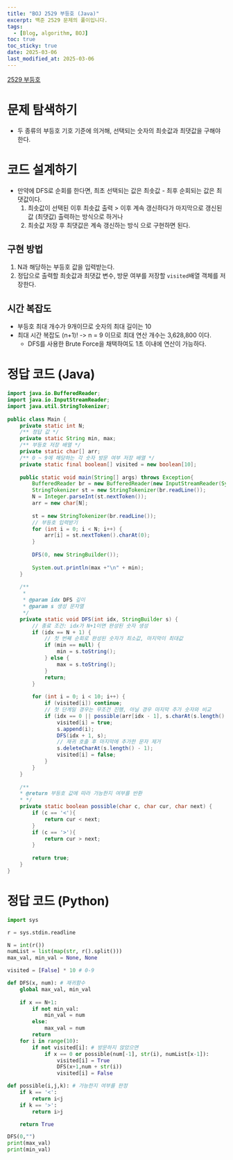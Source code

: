 ```yaml
---
title: "BOJ 2529 부등호 (Java)"
excerpt: 백준 2529 문제의 풀이입니다.
tags: 
  - [Blog, algorithm, BOJ]
toc: true
toc_sticky: true
date: 2025-03-06
last_modified_at: 2025-03-06
---
```


[2529 부등호](https://www.acmicpc.net/problem/2529)

# 문제 탐색하기

- 두 종류의 부등호 기호 기준에 의거해, 선택되는 숫자의 최솟값과 최댓값을 구해야 한다.

# 코드 설계하기

- 만약에 DFS로 순회를 한다면, 최초 선택되는 값은 최솟값 - 최후 순회되는 값은 최댓값이다.
	1. 최솟값이 선택된 이후 최솟값 출력 > 이후 계속 갱신하다가 마지막으로 갱신된 값 (최댓값) 출력하는 방식으로 하거나 
	2. 최솟값 저장 후 최댓값은 계속 갱신하는 방식
	으로 구현하면 된다.

## 구현 방법

1. N과 해당하는 부등호 값을 입력받는다.
2. 정답으로 출력할 최솟값과 최댓값 변수, 방문 여부를 저장할 `visited`배열 객체를 저장한다.

## 시간 복잡도

- 부등호 최대 개수가 9개이므로 숫자의 최대 길이는 10
- 최대 시간 복잡도 (n+1)! -> n = 9 이므로 최대 연산 개수는 3,628,800 이다.
	- DFS를 사용한 Brute Force을 채택하여도 1초 이내에 연산이 가능하다.


# 정답 코드 (Java)

```java
import java.io.BufferedReader;  
import java.io.InputStreamReader;  
import java.util.StringTokenizer;  
  
public class Main {  
    private static int N;  
    /** 정답 값 */  
    private static String min, max;  
    /** 부등호 저장 배열 */  
    private static char[] arr;  
    /** 0 ~ 9에 해당하는 각 숫자 방문 여부 저장 배열 */  
    private static final boolean[] visited = new boolean[10];  
  
    public static void main(String[] args) throws Exception{  
        BufferedReader br = new BufferedReader(new InputStreamReader(System.in));  
        StringTokenizer st = new StringTokenizer(br.readLine());  
        N = Integer.parseInt(st.nextToken());  
        arr = new char[N];  
  
        st = new StringTokenizer(br.readLine());  
        // 부등호 입력받기  
        for (int i = 0; i < N; i++) {  
            arr[i] = st.nextToken().charAt(0);  
        }  
          
        DFS(0, new StringBuilder());  
  
        System.out.println(max +"\n" + min);  
    }  
  
    /**  
     *
	 * @param idx DFS 깊이  
     * @param s 생성 문자열  
     */  
    private static void DFS(int idx, StringBuilder s) {  
        // 종료 조건: idx가 N+1이면 완성된 숫자 생성  
        if (idx == N + 1) {  
            // 첫 번째 순회로 완성된 숫자가 최소값, 마지막이 최대값  
            if (min == null) {  
                min = s.toString();  
            } else {  
                max = s.toString();  
            }  
            return;  
        }  
  
        for (int i = 0; i < 10; i++) {  
            if (visited[i]) continue;  
            // 첫 단계일 경우는 무조건 진행, 아닐 경우 마지막 추가 숫자와 비교  
            if (idx == 0 || possible(arr[idx - 1], s.charAt(s.length() - 1), (char)(i + '0'))) {  
                visited[i] = true;  
                s.append(i);  
                DFS(idx + 1, s);  
                // 재귀 호출 후 마지막에 추가한 문자 제거  
                s.deleteCharAt(s.length() - 1);  
                visited[i] = false;  
            }  
        }  
    }  
  
    /**  
    * @return 부등호 값에 따라 가능한지 여부를 반환  
    * */  
    private static boolean possible(char c, char cur, char next) {  
        if (c == '<'){  
            return cur < next;  
        }  
        if (c == '>'){  
            return cur > next;  
        }  
  
        return true;  
    }  
}

```

# 정답 코드 (Python)

```python
import sys

r = sys.stdin.readline

N = int(r())
numList = list(map(str, r().split()))
max_val, min_val = None, None

visited = [False] * 10 # 0-9

def DFS(x, num): # 재귀함수
    global max_val, min_val
    
    if x == N+1:
        if not min_val:
            min_val = num
        else:
            max_val = num
        return
    for i in range(10):
        if not visited[i]: # 방문하지 않았으면
            if x == 0 or possible(num[-1], str(i), numList[x-1]):
                visited[i] = True
                DFS(x+1,num + str(i))
                visited[i] = False

def possible(i,j,k): # 가능한지 여부를 판정
    if k == '<':
        return i<j
    if k == '>':
        return i>j

    return True

DFS(0,"")
print(max_val)
print(min_val)

```